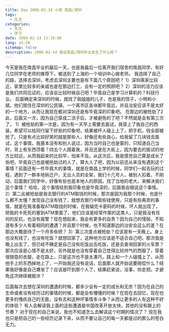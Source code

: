 ```yaml
---
title: Day 2006.02.14 小雨 南昌/深圳
tags:
  - 生活
categories:
  - 生活
  - 学习
date: 2004-02-14 13:10:00
lang: zh-CN
sitemap: false
description: 2006-02-14 我在南昌/深圳毕业发生了什么呢？
---
```

今天是我在南昌毕业的最后一天，也是我最后一位离开我们宿舍的南昌同学，有好几位同学在老师的推荐下，被送到了上海的一个培训中心做老师。
我选择了自己的路，选择去深圳，考虑去深圳主要也是有下面几个原因吧？
1）深圳离家比较近，家里比较多的亲戚也是在那边打工，会有一定的照顾吧？
2）深圳的活力应该是我们共同见证的，应该会比较时候自己吧？毕竟自己是学习计算机的？科技行业。
后面确定来深圳的时候，就找了我姐姐的儿子，也是我的侄子，小明和小斌。他们居住在深圳的公民镇，一个离市区各块都毕竟远，并且治安应该不是太好的一个地方，从而让我现在都对深圳还是有毕竟深的印象吧。
在那边的被抢劫了2此，后面又一次，因为自己穿成二流子后，才被避免的了吧？不然就是会有第三次了。
1）被抢劫的第一次是，因为有一天早上需要去面试，我穿上了我自己的西装，希望可以给同行留下好些的印象吧，结果被坏人碰上上了，把手机，钱全部被抢了。只是有点比较好笑的就是那些人，好像还有些良心，给我留了几块钱去面试，这个事情，我基本没有和别人说过，因为当时自己也是蒙的，只知道自己当时，背上有东西顶着？四五个人围着我，并且还是在大街上，因为要去的面试的地方比较远，从而我起来的比较早，怕来不及。从这次后，我是感觉自己算是成长了些吧，毕竟自己也是被抢劫过的人了，算大人了吧，因为以前还从来没有遇到这个事情？前面还有一件毕竟大的事情，就是在南昌上学的时候，同学们一起去玩的过程，遇到了一群本地拆迁户，无业人员的全架，我们十几号人，被别人扣着，不刚动，后面我们同学中，好像有些也是本地人的原因，找了当地的老大，来解决我们这个事情？ 哈哈，这个事情给到我印象也是毕竟深的，后面我会细说这个事情。
2）第二此被抢劫是我去银行的ATM取钱的时候，那次是因为我那个时候，也是什么都不太懂？发现自己没有钱了，就想去银行中取些钱使用，只是有些离奇的事情，就是在我准备取ATM取钱的时候，在我输完卡密码的时候，坏人就出现了，把我的卡死死的塞到ATM里面了，他们应该是经常作案的这类人，只是我没有任何的反抗，也没有报警？现在想起来，我会有更多的自责？因为自己的懦弱，不知道有多少人有着相同的遭遇？并且那个时候，也不知道那边的治安会这么的差？在那边大概是待了一个月多些把？
3）第三次差点被抢劫？应该是有一天晚上。身上也没有钱了，也没有吃饭？就想回家了，这种地方应该是不适合自己吧。那次我是晚上出去了，但已经不确定是自己没有吃饭出去吃饭，还是去查询回家的火车票？那次应该是心情不是太好，另外就是也没有穿着自己觉得比较帅气的西服了，穿着很随意的衣服，走在路上，只是这次也不是太凑巧，路上和一个人碰撞上了，从而他手上的东西掉地上了，一开始我还没有说话，后面那人就开始说要赔偿什么？结果我好像是自己爆发了？应该是吓到那个人了，结果赶紧说，没事，你走把。才避免这次继续被敲诈？

后面每次去想在深圳的遭遇的时候，都多少会有一定的成长和无奈？因为在自己的生命或者没有经历过的事情的时候，都是会有懵懂的时候？在现在去回忆，现在也更多的愧疚自己的无能，没有去和这种坏事情多斗争？从而让更多的人有这种不好的体验？ 有人会解读我上面的这些遭遇是中国改革开放太快，其他的没有跟上的节奏？ 对于现在的自己来说，我也不知道怎么去解读这个时期的情况了？
现在我也只是把自己的一些经历记录下来，从而不要让自己的每一天都是过的那么的苍白无力。